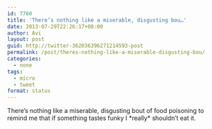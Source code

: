 ```yaml
---
id: 7760
title: 'There’s nothing like a miserable, disgusting bou…'
date: 2013-07-29T22:26:17+00:00
author: Avi
layout: post
guid: http://twitter-362036396271214593-post
permalink: /post/theres-nothing-like-a-miserable-disgusting-bou/
categories:
  - none
tags:
  - micro
  - tweet
format: status
---
```

There’s nothing like a miserable, disgusting bout of food poisoning to remind me that if something tastes funky I \*really\* shouldn’t eat it.